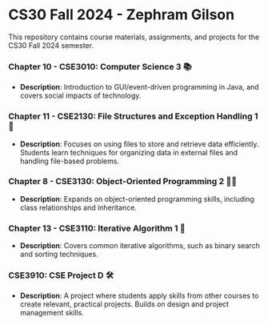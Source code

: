 # CS30 Fall 2024 - Zephram Gilson

This repository contains course materials, assignments, and projects for the CS30 Fall 2024 semester.

### Chapter 10 - CSE3010: Computer Science 3 📚
- **Description**: Introduction to GUI/event-driven programming in Java, and covers social impacts of technology.

### Chapter 11 - CSE2130: File Structures and Exception Handling 1 📂
- **Description**: Focuses on using files to store and retrieve data efficiently. Students learn techniques for organizing data in external files and handling file-based problems.

### Chapter 8 - CSE3130: Object-Oriented Programming 2 👨‍💻
- **Description**: Expands on object-oriented programming skills, including class relationships and inheritance.

### Chapter 13 - CSE3110: Iterative Algorithm 1 🔄
- **Description**: Covers common iterative algorithms, such as binary search and sorting techniques.

### CSE3910: CSE Project D 🛠️
- **Description**: A project where students apply skills from other courses to create relevant, practical projects. Builds on design and project management skills.
